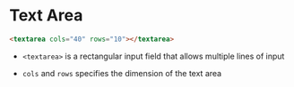 # Text Area

```HTML
<textarea cols="40" rows="10"></textarea>
```

- `<textarea>` is a rectangular input field that allows multiple lines of input

- `cols` and `rows` specifies the dimension of the text area
